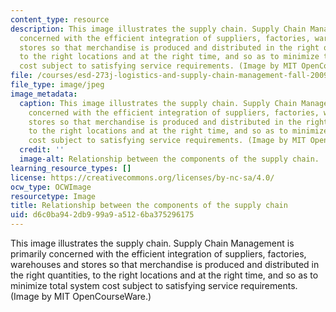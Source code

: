 ```yaml
---
content_type: resource
description: This image illustrates the supply chain. Supply Chain Management is primarily
  concerned with the efficient integration of suppliers, factories, warehouses and
  stores so that merchandise is produced and distributed in the right quantities,
  to the right locations and at the right time, and so as to minimize total system
  cost subject to satisfying service requirements. (Image by MIT OpenCourseWare.)
file: /courses/esd-273j-logistics-and-supply-chain-management-fall-2009/d6c0ba942db999a9a5126ba375296175_esd-273jf09.jpg
file_type: image/jpeg
image_metadata:
  caption: This image illustrates the supply chain. Supply Chain Management is primarily
    concerned with the efficient integration of suppliers, factories, warehouses and
    stores so that merchandise is produced and distributed in the right quantities,
    to the right locations and at the right time, and so as to minimize total system
    cost subject to satisfying service requirements. (Image by MIT OpenCourseWare.)
  credit: ''
  image-alt: Relationship between the components of the supply chain.
learning_resource_types: []
license: https://creativecommons.org/licenses/by-nc-sa/4.0/
ocw_type: OCWImage
resourcetype: Image
title: Relationship between the components of the supply chain
uid: d6c0ba94-2db9-99a9-a512-6ba375296175
---
```

This image illustrates the supply chain. Supply Chain Management is primarily concerned with the efficient integration of suppliers, factories, warehouses and stores so that merchandise is produced and distributed in the right quantities, to the right locations and at the right time, and so as to minimize total system cost subject to satisfying service requirements. (Image by MIT OpenCourseWare.)